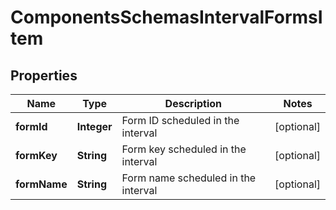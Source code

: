 

# ComponentsSchemasIntervalFormsItem

## Properties

Name | Type | Description | Notes
------------ | ------------- | ------------- | -------------
**formId** | **Integer** | Form ID scheduled in the interval |  [optional]
**formKey** | **String** | Form key scheduled in the interval |  [optional]
**formName** | **String** | Form name scheduled in the interval |  [optional]




